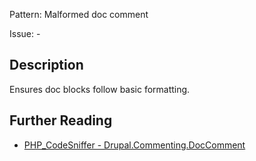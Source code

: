 Pattern: Malformed doc comment

Issue: -

## Description

Ensures doc blocks follow basic formatting.

## Further Reading

* [PHP_CodeSniffer - Drupal.Commenting.DocComment](https://git.drupalcode.org/project/coder/-/tree/8.3.x/coder_sniffer/Drupal/Sniffs/Commenting/DocCommentSniff.php)